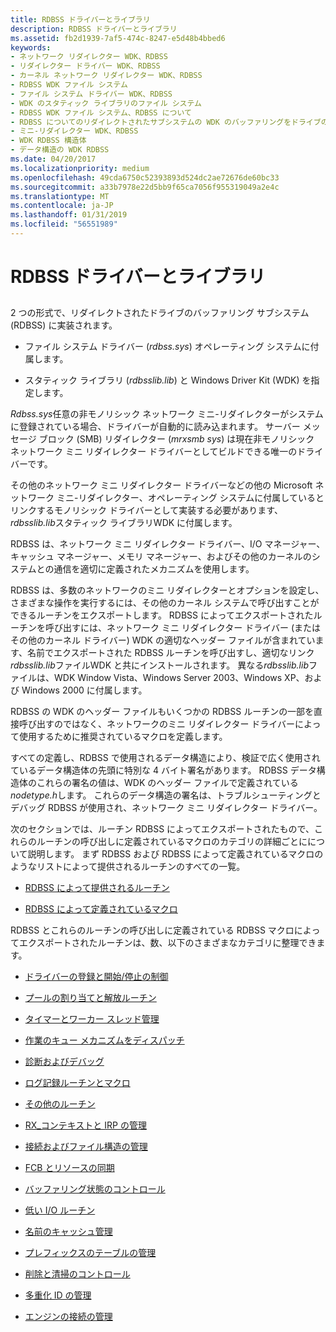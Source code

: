 ```yaml
---
title: RDBSS ドライバーとライブラリ
description: RDBSS ドライバーとライブラリ
ms.assetid: fb2d1939-7af5-474c-8247-e5d48b4bbed6
keywords:
- ネットワーク リダイレクター WDK、RDBSS
- リダイレクター ドライバー WDK、RDBSS
- カーネル ネットワーク リダイレクター WDK、RDBSS
- RDBSS WDK ファイル システム
- ファイル システム ドライバー WDK、RDBSS
- WDK のスタティック ライブラリのファイル システム
- RDBSS WDK ファイル システム、RDBSS について
- RDBSS についてのリダイレクトされたサブシステムの WDK のバッファリングをドライブのファイル システム
- ミニ-リダイレクター WDK、RDBSS
- WDK RDBSS 構造体
- データ構造の WDK RDBSS
ms.date: 04/20/2017
ms.localizationpriority: medium
ms.openlocfilehash: 49cda6750c52393893d524dc2ae72676de60bc33
ms.sourcegitcommit: a33b7978e22d5bb9f65ca7056f955319049a2e4c
ms.translationtype: MT
ms.contentlocale: ja-JP
ms.lasthandoff: 01/31/2019
ms.locfileid: "56551989"
---
```

# <a name="the-rdbss-driver-and-library"></a>RDBSS ドライバーとライブラリ


## <span id="ddk_the_rdbss_driver_and_library_if"></span><span id="DDK_THE_RDBSS_DRIVER_AND_LIBRARY_IF"></span>


2 つの形式で、リダイレクトされたドライブのバッファリング サブシステム (RDBSS) に実装されます。

-   ファイル システム ドライバー (*rdbss.sys*) オペレーティング システムに付属します。

-   スタティック ライブラリ (*rdbsslib.lib*) と Windows Driver Kit (WDK) を指定します。

*Rdbss.sys*任意の非モノリシック ネットワーク ミニ-リダイレクターがシステムに登録されている場合、ドライバーが自動的に読み込まれます。 サーバー メッセージ ブロック (SMB) リダイレクター (*mrxsmb sys*) は現在非モノリシック ネットワーク ミニ リダイレクター ドライバーとしてビルドできる唯一のドライバーです。

その他のネットワーク ミニ リダイレクター ドライバーなどの他の Microsoft ネットワーク ミニ-リダイレクター、オペレーティング システムに付属しているとリンクするモノリシック ドライバーとして実装する必要があります、 *rdbsslib.lib*スタティック ライブラリWDK に付属します。

RDBSS は、ネットワーク ミニ リダイレクター ドライバー、I/O マネージャー、キャッシュ マネージャー、メモリ マネージャー、およびその他のカーネルのシステムとの通信を適切に定義されたメカニズムを使用します。

RDBSS は、多数のネットワークのミニ リダイレクターとオプションを設定し、さまざまな操作を実行するには、その他のカーネル システムで呼び出すことができるルーチンをエクスポートします。 RDBSS によってエクスポートされたルーチンを呼び出すには、ネットワーク ミニ リダイレクター ドライバー (またはその他のカーネル ドライバー) WDK の適切なヘッダー ファイルが含まれています、名前でエクスポートされた RDBSS ルーチンを呼び出すし、適切なリンク*rdbsslib.lib*ファイルWDK と共にインストールされます。 異なる*rdbsslib.lib*ファイルは、WDK Window Vista、Windows Server 2003、Windows XP、および Windows 2000 に付属します。

RDBSS の WDK のヘッダー ファイルもいくつかの RDBSS ルーチンの一部を直接呼び出すのではなく、ネットワークのミニ リダイレクター ドライバーによって使用するために推奨されているマクロを定義します。

すべての定義し、RDBSS で使用されるデータ構造により、検証で広く使用されているデータ構造体の先頭に特別な 4 バイト署名があります。 RDBSS データ構造体のこれらの署名の値は、WDK のヘッダー ファイルで定義されている*nodetype.h*します。 これらのデータ構造の署名は、トラブルシューティングとデバッグ RDBSS が使用され、ネットワーク ミニ リダイレクター ドライバー。

次のセクションでは、ルーチン RDBSS によってエクスポートされたもので、これらのルーチンの呼び出しに定義されているマクロのカテゴリの詳細ごとにについて説明します。 まず RDBSS および RDBSS によって定義されているマクロのようなリストによって提供されるルーチンのすべての一覧。

-   [RDBSS によって提供されるルーチン](routines-provided-by-rdbss.md)

-   [RDBSS によって定義されているマクロ](macros-defined-by-rdbss.md)

RDBSS とこれらのルーチンの呼び出しに定義されている RDBSS マクロによってエクスポートされたルーチンは、数、以下のさまざまなカテゴリに整理できます。

-   [ドライバーの登録と開始/停止の制御](driver-registration-and-start-stop-control.md)

-   [プールの割り当てと解放ルーチン](pool-allocation-and-free-routines.md)

-   [タイマーとワーカー スレッド管理](timer-and-worker-thread-management.md)

-   [作業のキュー メカニズムをディスパッチ](work-queue-dispatching-mechanisms.md)

-   [診断およびデバッグ](diagnostics-and-debugging.md)

-   [ログ記録ルーチンとマクロ](logging-routines-and-macros.md)

-   [その他のルーチン](miscellaneous-routines2.md)

-   [RX\_コンテキストと IRP の管理](rx-context-and-irp-management.md)

-   [接続およびファイル構造の管理](connection-and-file-structure-management.md)

-   [FCB とリソースの同期](fcb-resource-synchronization.md)

-   [バッファリング状態のコントロール](buffering-state-control.md)

-   [低い I/O ルーチン](low-i-o-routines.md)

-   [名前のキャッシュ管理](name-cache-management.md)

-   [プレフィックスのテーブルの管理](prefix-table-management.md)

-   [削除と清掃のコントロール](purging-and-scavenging-control.md)

-   [多重化 ID の管理](multiplex-id-management.md)

-   [エンジンの接続の管理](connection-engine-management.md)

 

 




